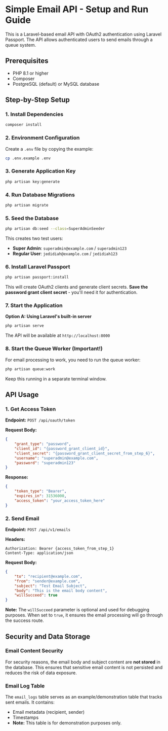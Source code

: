 # Simple Email API - Setup and Run Guide

This is a Laravel-based email API with OAuth2 authentication using Laravel Passport. The API allows authenticated users to send emails through a queue system.

## Prerequisites

- PHP 8.1 or higher
- Composer
- PostgreSQL (default) or MySQL database

## Step-by-Step Setup

### 1. Install Dependencies

```bash
composer install
```

### 2. Environment Configuration

Create a `.env` file by copying the example:

```bash
cp .env.example .env
```

### 3. Generate Application Key

```bash
php artisan key:generate
```

### 4. Run Database Migrations

```bash
php artisan migrate
```

### 5. Seed the Database

```bash
php artisan db:seed --class=SuperAdminSeeder
```

This creates two test users:
- **Super Admin**: `superadmin@example.com` / `superadmin123`
- **Regular User**: `jedidiah@example.com` / `jedidiah123`

### 6. Install Laravel Passport

```bash
php artisan passport:install
```

This will create OAuth2 clients and generate client secrets. **Save the password grant client secret** - you'll need it for authentication.

### 7. Start the Application

**Option A: Using Laravel's built-in server**
```bash
php artisan serve
```
The API will be available at `http://localhost:8000`

### 8. Start the Queue Worker (Important!)

For email processing to work, you need to run the queue worker:

```bash
php artisan queue:work
```

Keep this running in a separate terminal window.

## API Usage

### 1. Get Access Token

**Endpoint:** `POST /api/oauth/token`

**Request Body:**
```json
{
    "grant_type": "password",
    "client_id": "{password_grant_client_id}",
    "client_secret": "{password_grant_client_secret_from_step_6}",
    "username": "superadmin@example.com",
    "password": "superadmin123"
}
```

**Response:**
```json
{
    "token_type": "Bearer",
    "expires_in": 31536000,
    "access_token": "your_access_token_here"
}
```

### 2. Send Email

**Endpoint:** `POST /api/v1/emails`

**Headers:**
```
Authorization: Bearer {access_token_from_step_1}
Content-Type: application/json
```

**Request Body:**
```json
{
    "to": "recipient@example.com",
    "from": "sender@example.com",
    "subject": "Test Email Subject",
    "body": "This is the email body content",
    "willSucceed": true
}
```

**Note:** The `willSucceed` parameter is optional and used for debugging purposes. When set to `true`, it ensures the email processing will go through the success route.

## Security and Data Storage

### Email Content Security
For security reasons, the email body and subject content are **not stored** in the database. This ensures that sensitive email content is not persisted and reduces the risk of data exposure.

### Email Log Table
The `email_logs` table serves as an example/demonstration table that tracks sent emails. It contains:
- Email metadata (recipient, sender)
- Timestamps
- **Note:** This table is for demonstration purposes only.
